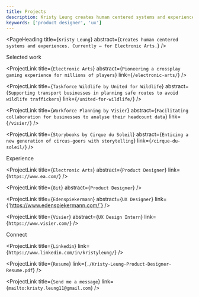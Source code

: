 ```yaml
---
title: Projects
description: Kristy Leung creates human centered systems and experiences. Currently for Electronic Arts.
keywords: ['product designer', 'ux']
---
```


<PageHeading title={`Kristy Leung`} abstract={`Creates human centered systems and experiences. Currently — for Electronic Arts.`} />

<SectionHeader>Selected work</SectionHeader>

<ProjectLink title={`Electronic Arts`} abstract={`Pioneering a crossplay gaming experience for millions of players`} link={`/electronic-arts/`} />

<ProjectLink title={`Taskforce Wildlife by United for Wildlife`} abstract={`Supporting transport businesses in planning safe routes to avoid wildlife traffickers`} link={`/united-for-wildlife/`} />

<ProjectLink title={`Workforce Planning by Visier`} abstract={`Facilitating collaboration for businesses to analyse their headcount data`} link={`/visier/`} />

<ProjectLink title={`Storybooks by Cirque du Soleil`} abstract={`Enticing a new generation of circus-goers with storytelling`} link={`/cirque-du-soleil/`} />

<SectionHeader>Experience</SectionHeader>

<ProjectLink title={`Electronic Arts`} abstract={`Product Designer`} link={`https://www.ea.com/`} />

<ProjectLink title={`8it`} abstract={`Product Designer`} />

<ProjectLink title={`Edenspiekermann`} abstract={`UX Designer`} link={'https://www.edenspiekermann.com/`} />

<ProjectLink title={`Visier`} abstract={`UX Design Intern`} link={`https://www.visier.com/`} />

<SectionHeader>Connect</SectionHeader>

<ProjectLink title={`Linkedin`} link={`https://www.linkedin.com/in/kristyleung/`} />

<ProjectLink title={`Resume`} link={`./Kristy-Leung-Product-Designer-Resume.pdf`} />

<ProjectLink title={`Send me a message`} link={`mailto:kristy.leung11@gmail.com`} />
